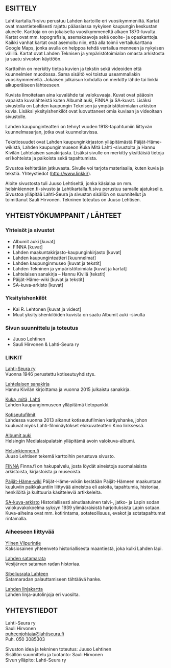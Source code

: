 ## ESITTELY

Lahtikartalla.fi-sivu perustuu Lahden kartoille eri vuosikymmeniltä. Kartat ovat maantieteellisesti rajattu pääasiassa nykyisen kaupungin keskustan alueelle. Karttoja on on jokaiselta vuosikymmeneltä alkaen 1870-luvulta. Kartat ovat mm. topografisia, asemakaavoja sekä osoite- ja opaskarttoja. Kaikki vanhat kartat ovat asemoitu niin, että alla toimii vertailukarttana Google Maps, jonka avulla on helppoa tehdä vertailua menneen ja nykyisen välillä. Kartat ovat Lahden Teknisen ja ympäristötoimialan omasta arkistosta ja saatu sivuston käyttöön.

Karttoihin on merkitty tietoa kuvien ja tekstin sekä videoiden että kuunnelmien muodossa.
Sama sisältö voi toistua useammallakin vuosikymmenellä. Jokaisen julkaisun kohdalla on
merkitty lähde tai linkki alkuperäiseen lähteeseen.

Kuvista ilmoitetaan aina kuvalähde tai valokuvaaja. Kuvat ovat pääosin vapaista kuvalähteistä kuten Albumit auki, FINNA ja SA-kuvat. Lisäksi sivustolla on Lahden kaupungin Teknisen ja ympäristötoimialan arkiston kuvia. Lisäksi yksityishenkilöt ovat luovuttaneet omia kuviaan ja videoitaan sivustolle.

Lahden kaupunginteatteri on tehnyt vuoden 1918-tapahtumiin liittyvän kuunnelmasarjan, jotka ovat kuunneltavissa.

Tekstiosuudet ovat Lahden kaupunginkirjaston ylläpitämästä Päijät-Häme-wikistä, Lahden kaupunginmuseon Kuka Mitä Lahti -sivustolta ja Hannu Kivilän Lahtelaisen sanakirjasta. Lisäksi sivulle on merkitty yksittäisiä tietoja eri kohteista ja paikoista sekä tapahtumista.

Sivustoa kehitetään jatkuvasta. Sivulle voi tarjota materiaalia, kuten kuvia ja tekstiä. Yhteystiedot (http://www.linkki/).

Aloite sivustosta tuli Juuso Lehtiseltä, jonka käsialaa on mm. helsinkiennen.fi-sivusto ja Lahtikartalla.fi.sivu perustuu samalle ajatukselle. Sivustoa ylläpitää Lahti-Seura ja sivuston sisällön on suunnitellut ja toimittanut Sauli Hirvonen.
Tekninen toteutus on Juuso Lehtisen.

## YHTEISTYÖKUMPPANIT / LÄHTEET

### Yhteisöt ja sivustot

* Albumit auki [kuvat]
* FINNA [kuvat]
* Lahden maakuntakirjasto-kaupunginkirjasto [kuvat]
* Lahden kaupunginteatteri [kuunnelmat]
* Lahden kaupunginmuseo [kuvat ja tekstit]
* Lahden Tekninen ja ympäristötoimiala [kuvat ja kartat]
* Lahtelaisen sanakirja – Hannu Kivilä [tekstit]
* Päijät-Häme-wiki [kuvat ja tekstit]
* SA-kuva-arkisto [kuvat]

### Yksityishenkilöt

* Kai R. Lehtonen [kuvat ja videot]
* Muut yksityishenkilöiden kuvista on saatu Albumit auki -sivulta

### Sivun suunnittelu ja toteutus

* Juuso Lehtinen
* Sauli Hirvonen & Lahti-Seura ry

### LINKIT

[Lahti-Seura ry](http://www.lahtiseura.fi/)<br>
Vuonna 1946 perustettu kotiseutuyhdistys.

[Lahtelaisen sanakirja](http://www.lahtiseura.fi/julkaisut/hannu-kivila-lahtelaisen-sanakirja/)<br>
Hannu Kivilän kirjoittama ja vuonna 2015 julkaistu sanakirja.

[Kuka, mitä, Lahti](http://www.lahdenmuseot.fi/kuka-mita-lahti/etusivu/)<br>
Lahden kaupunginmuseon ylläpitämä tietopankki.

[Kotiseutufilmit](http://kinoiiris.com/elokuvakeskus/lahti-filmit/)<br>
Lahdessa vuonna 2013 alkanut kotiseutufilmien keräyshanke, johon kuuluvat myös Lahti-filminäytökset elokuvateatteri Kino Iiriksessä.

[Albumit auki](https://albumitauki.fi/group/lahti)<br>
Helsingin Medialasipalatsin ylläpitämä avoin valokuva-albumi. 

[Helsinkiennen.fi](http://www.helsinkiennen.fi)<br>
Juuso Lehtisen tekemä karttoihin perustuva sivusto.

[FINNA](https://www.finna.fi/)
Finna.fi on hakupalvelu, josta löydät aineistoja suomalaisista arkistoista, kirjastoista ja museoista.

[Päijät-Häme-wiki](http://www.paijat-hamewiki.fi/)
Päijät-Häme-wikiin kerätään Päijät-Hämeen maakuntaan kuuluviin paikkakuntiin liittyvää aineistoa eli asioita, tapahtumia, historiaa, henkilöitä ja kulttuuria käsitteleviä artikkeleita.

[SA-kuva-arkisto](http://sa-kuva.fi/)
Historiallisesti ainutlaatuinen talvi-, jatko- ja Lapin sodan valokuvakokoelma syksyn 1939 ylimääräisistä harjoituksista Lapin sotaan. Kuva-aiheina ovat mm. kotirintama, sotateollisuus, evakot ja sotatapahtumat rintamalla.

### Aiheeseen liittyvää

[Ylinen Viipurintie](http://www.lahenlehti.net/?p=7762)<br>
Kaksiosainen yhteenveto historiallisesta maantiestä, joka kulki Lahden läpi.

[Lahden satamarata](http://www.lahenlehti.net/?p=6128)<br>
Vesijärven sataman radan historiaa.

[Sibeliusrata Lahteen](http://www.topparoikka.net/mytajaisten-varikko/sibeliusrata-lahteen/)<br>
Satamaradan palauttamiseen tähtäävä hanke.

[Lahden linjakartta](https://www.google.com/maps/d/viewer?mid=12CifqxeYSh8vvk2hfXl1CoA8pVI&ll=60.970186494847795%2C25.666594499999974&z=10)<br>
Lahden linja-autolinjoja eri vuosilta.

## YHTEYSTIEDOT

Lahti-Seura ry <br>
Sauli Hirvonen <br>
puheenjohtaja@lahtiseura.fi <br>
Puh. 050 3085303 <br>

Sivuston idea ja tekninen toteutus: Juuso Lehtinen <br>
Sisällön suunnittelu ja tuotanto: Sauli Hirvonen <br>
Sivun ylläpito: Lahti-Seura ry <br>
